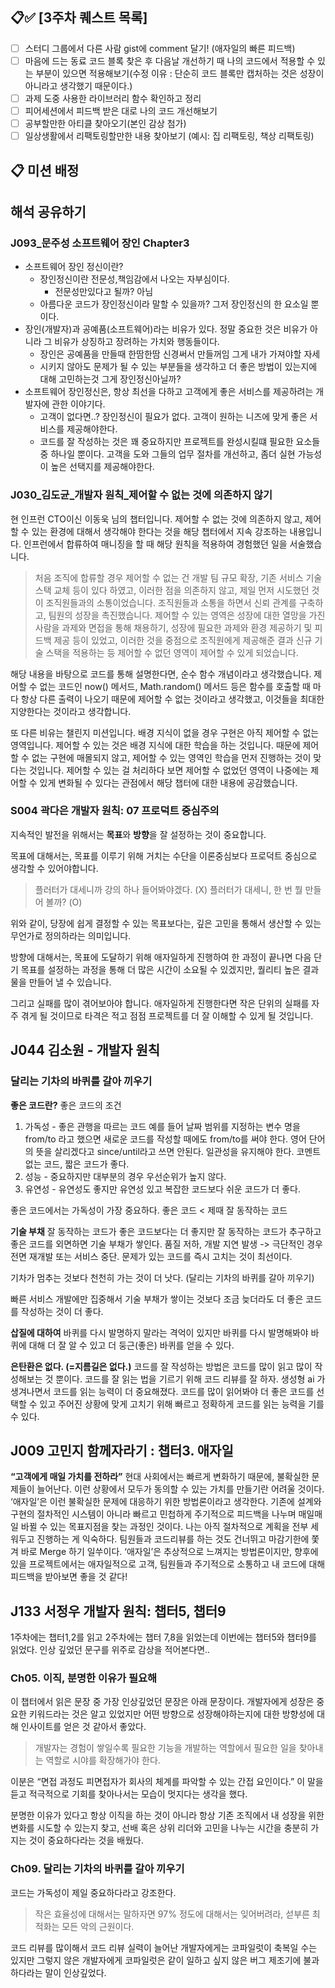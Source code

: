 ## 📋✅ [3주차 퀘스트 목록]
- [ ] 스터디 그룹에서 다른 사람 gist에 comment 달기! (애자일의 빠른 피드백)
- [ ] 마음에 드는 동료 코드 블록 찾은 후 다음날 개선하기 때 나의 코드에서 적용할 수 있는 부분이 있으면 적용해보기(수정 이유 : 단순히 코드 블록만 캡처하는 것은 성장이 아니라고 생각했기 때문이다.)
- [ ] 과제 도중 사용한 라이브러리 함수 확인하고 정리
- [ ] 피어세션에서 피드백 받은 대로 나의 코드 개선해보기
- [ ] 공부할만한 아티클 찾아오기(본인 감상 첨가)
- [ ] 일상생활에서 리팩토링할만한 내용 찾아보기 (예시: 집 리팩토링, 책상 리팩토링)

## 📋 미션 배정


## **해석 공유하기**


### J093_문주성 소프트웨어 장인 Chapter3

- 소프트웨어 장인 정신이란?
    - 장인정신이란 전문성,책임감에서 나오는 자부심이다.
        - 전문성만있다고 될까? 아님
    - 아름다운 코드가 장인정신이라 말할 수 있을까? 그저 장인정신의 한 요소일 뿐이다.
- 장인(개발자)과 공예품(소프트웨어)라는 비유가 있다. 정말 중요한 것은 비유가 아니라 그 비유가 상징하고 장려하는 가치와 행동들이다.
    - 장인은 공예품을 만들때 한땀한땀 신경써서 만들꺼임 그게 내가 가져야할 자세
    - 시키지 않아도 문제가 될 수 있는 부분들을 생각하고 더 좋은 방법이 있는지에 대해 고민하는것 그게 장인정신아닐까?
- 소프트웨어 장인정신은, 항상 최선을 다하고 고객에게 좋은 서비스를 제공하려는 개발자에 관한 이야기다.
    - 고객이 없다면..? 장인정신이 필요가 없다. 고객이 원하는 니즈에 맞게 좋은 서비스를 제공해야한다.
    - 코드를 잘 작성하는 것은 꽤 중요하지만 프로젝트를 완성시킬떄 필요한 요소들 중 하나일 뿐이다. 고객을 도와 그들의 업무 절차를 개선하고, 좀더 실현 가능성이 높은 선택지를 제공해야한다.

### J030_김도균_개발자 원칙_제어할 수 없는 것에 의존하지 않기

현 인프런 CTO이신 이동욱 님의 챕터입니다. 제어할 수 없는 것에 의존하지 않고, 제어할 수 있는 환경에 대해서 생각해야 한다는 것을 해당 챕터에서 지속 강조하는 내용입니다. 인프런에서 합류하여 매니징을 할 때 해당 원칙을 적용하여 경험했던 일을 서술했습니다.

> 처음 조직에 합류할 경우 제어할 수 없는 건 개발 팀 규모 확장, 기존 서비스 기술 스택 교체 등이 있다 하였고, 이러한 점을 의존하지 않고, 제일 먼저 시도했던 것이 조직원들과의 소통이었습니다. 조직원들과 소통을 하면서 신뢰 관계를 구축하고, 팀원의 성장을 촉진했습니다.
제어할 수 있는 영역은 성장에 대한 열망을 가진 사람을 과제와 면접을 통해 채용하기,
성장에 필요한 과제와 환경 제공하기 및 피드백 제공 등이 있었고, 이러한 것을 중점으로 조직원에게 제공해준 결과 신규 기술 스택을 적용하는 등 제어할 수 없던 영역이 제어할 수 있게 되었습니다.
> 

해당 내용을 바탕으로 코드를 통해 설명한다면, 순수 함수 개념이라고 생각했습니다. 제어할 수 없는 코드인 now() 메서드, Math.random() 메서드 등은 함수를 호출할 때 마다 항상 다른 출력이 나오기 때문에 제어할 수 없는 것이라고 생각했고, 이것들을 최대한 지양한다는 것이라고 생각합니다.

또 다른 비유는 챌린지 미션입니다. 배경 지식이 없을 경우 구현은 아직 제어할 수 없는 영역입니다. 제어할 수 있는 것은 배경 지식에 대한 학습을 하는 것입니다. 때문에 제어할 수 없는 구현에 매몰되지 않고, 제어할 수 있는 영역인 학습을 먼저 진행하는 것이 맞다는 것입니다. 제어할 수 있는 걸 처리하다 보면 제어할 수 없었던 영역이 나중에는 제어할 수 있게 변화될 수 있다는 관점에서 해당 챕터에 대한 내용에 공감했습니다.

### S004 곽다은 개발자 원칙: 07 프로덕트 중심주의

지속적인 발전을 위해서는 **목표**와 **방향**을 잘 설정하는 것이 중요합니다. 

목표에 대해서는, 목표를 이루기 위해 거치는 수단을 이론중심보다 프로덕트 중심으로 생각할 수 있어야합니다.

> 플러터가 대세니까 강의 하나 들어봐야겠다. (X)
플러터가 대세니, 한 번 뭘 만들어 볼까? (O)
> 

위와 같이, 당장에 쉽게 결정할 수 있는 목표보다는, 깊은 고민을 통해서 생산할 수 있는 무언가로 정의하라는 의미입니다.

방향에 대해서는, 목표에 도달하기 위해 애자일하게 진행하여 한 과정이 끝나면 다음 단기 목표를 설정하는 과정을 통해 더 많은 시간이 소요될 수 있겠지만, 퀄리티 높은 결과물을 만들어 낼 수 있습니다.

그리고 실패를 많이 겪어보아야 합니다. 애자일하게 진행한다면 작은 단위의 실패를 자주 겪게 될 것이므로 타격은 적고 점점 프로젝트를 더 잘 이해할 수 있게 될 것입니다.

## J044 김소원 - 개발자 원칙

### 달리는 기차의 바퀴를 갈아 끼우기

**좋은 코드란?**
좋은 코드의 조건

1. 가독성 - 좋은 관행을 따르는 코드 예를 들어 날짜 범위를 지정하는 변수 명을 from/to 라고 했으면 새로운 코드를 작성할 때에도 from/to를 써야 한다. 영어 단어의 뜻을 살리겠다고 since/until라고 쓰면 안된다. 일관성을 유지해야 한다.
코멘트 없는 코드, 짧은 코드가 좋다.
2. 성능 - 중요하지만 대부분의 경우 우선순위가 높지 않다.
3. 유연성 - 유연성도 좋지만 유연성 있고 복잡한 코드보다 쉬운 코드가 더 좋다.

좋은 코드에서는 가독성이 가장 중요하다.
좋은 코드 < 제때 잘 동작하는 코드

**기술 부채**
잘 동작하는 코드가 좋은 코드보다는 더 좋지만
잘 동작하는 코드가 추구하고 좋은 코드를 외면하면 기술 부채가 쌓인다.
품질 저하, 개발 지연 발생 -> 극단적인 경우 전면 재개발 또는 서비스 중단.
문제가 있는 코드를 즉시 고치는 것이 최선이다.

기차가 멈추는 것보다 천천히 가는 것이 더 낫다.  (달리는 기차의 바퀴를 갈아 끼우기)

빠른 서비스 개발에만 집중해서 기술 부채가 쌓이는 것보다 조금 늦더라도 더 좋은 코드를 작성하는 것이 더 좋다.

**삽질에 대하여**
바퀴를 다시 발명하지 말라는 격억이 있지만 바퀴를 다시 발명해봐야 바퀴에 대해 더 잘 알 수 있고 더 둥근(좋은) 바퀴를 얻을 수 있다.

**은탄환은 없다. (=지름길은 없다.)**
코드를 잘 작성하는 방법은 코드를 많이 읽고 많이 작성해보는 것 뿐이다.
코드를 잘 읽는 법을 기르기 위해 코드 리뷰를 잘 하자.
생성형 ai 가 생겨나면서 코드를 읽는 능력이 더 중요해졌다.
코드를 많이 읽어봐야 더 좋은 코드를 선택할 수 있고 주어진 상황에 맞게 고치기 위해 빠르고 정확하게 코드를 읽는 능력을 기를 수 있다.

## J009 고민지 함께자라기 : 챕터3. 애자일

**“고객에게 매일 가치를 전하라”**
현대 사회에서는 빠르게 변화하기 때문에, 불확실한 문제들이 늘어난다. 이런 상황에서 모두가 동의할 수 있는 가치를 만들기란 어려울 것이다.
‘애자일’은 이런 불확실한 문제에 대응하기 위한 방법론이라고 생각한다. 기존에 설계와 구현의 절차적인 시스템이 아니라 빠르고 민첩하게 주기적으로 피드백을 나누며 매일매일 바뀔 수 있는 목표지점을 찾는 과정인 것이다. 나는 아직 절차적으로 계획을 전부 세워두고 진행하는 게 익숙하다. 팀원들과 코드리뷰를 하는 것도 건너뛰고 마감기한에 쫓겨 바로 Merge 하기 일쑤이다. ‘애자일’은 추상적으로 느껴지는 방법론이지만, 향후에 있을 프로젝트에서는 애자일적으로 고객, 팀원들과 주기적으로 소통하고 내 코드에 대해 피드백을 받아보면 좋을 것 같다!

## J133 서정우 개발자 원칙: 챕터5, 챕터9

1주차에는 챕터1,2를 읽고 2주차에는 챕터 7,8을 읽었는데 이번에는 챕터5와 챕터9를 읽었다. 인상 깊었던 문구를 위주로 감상을 적어본다면..

### **Ch05. 이직, 분명한 이유가 필요해**

이 챕터에서 읽은 문장 중 가장 인상깊었던 문장은 아래 문장이다. 개발자에게 성장은 중요한 키워드라는 것은 알고 있었지만 어떤 방향으로 성장해야하는지에 대한 방향성에 대해 인사이트를 얻은 것 같아서 좋았다.

> 개발자는 경험이 쌓일수록 필요한 기능을 개발하는 역할에서 필요한 일을 찾아내는 역할로 시야를 확장해가야 한다.
> 

이분은 “면접 과정도 피면접자가 회사의 체계를 파악할 수 있는 간접 요인이다.” 이 말을 듣고 적극적으로 기회를 찾아나서는 모습이 멋지다는 생각을 했다.

분명한 이유가 있다고 항상 이직을 하는 것이 아니라 항상 기존 조직에서 내 성장을 위한 변화를 시도할 수 있는지 찾고, 선배 혹은 상위 리더와 고민을 나누는 시간을 충분히 가지는 것이 중요하다라는 것을 배웠다.

### Ch09. 달리는 기차의 바퀴를 갈아 끼우기

코드는 가독성이 제일 중요하다라고 강조한다.

> 작은 효율성에 대해서는 말하자면 97% 정도에 대해서는 잊어버려라, 섣부른 최적화는 모든 악의 근원이다.
> 

코드 리뷰를 많이해서 코드 리뷰 실력이 늘어난 개발자에게는 코파일럿이 축복일 수는 있지만 그렇지 않은 개발자에게 코파일럿은 같이 일하고 싶지 않은 버그 제조기에 불과하다라는 말이 인상깊었다.